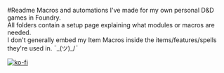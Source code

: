 #Readme
Macros and automations I've made for my own personal D&D games in Foundry.  
All folders contain a setup page explaining what modules or macros are needed.  
I don't generally embed my Item Macros inside the items/features/spells they're used in. ¯\_(ツ)_/¯  

[![ko-fi](https://ko-fi.com/img/githubbutton_sm.svg)](https://ko-fi.com/O5O5G582S)
